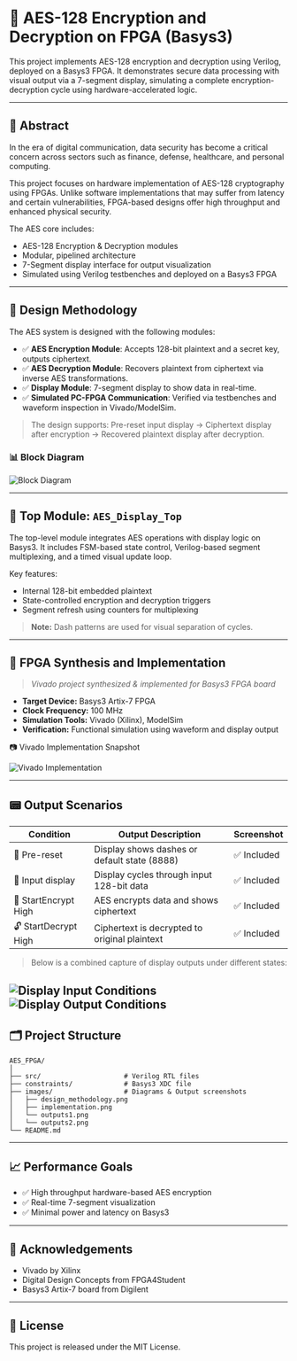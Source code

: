 
# 🔐 AES-128 Encryption and Decryption on FPGA (Basys3)

This project implements AES-128 encryption and decryption using Verilog, deployed on a Basys3 FPGA. It demonstrates secure data processing with visual output via a 7-segment display, simulating a complete encryption-decryption cycle using hardware-accelerated logic.

---

## 📌 Abstract

In the era of digital communication, data security has become a critical concern across sectors such as finance, defense, healthcare, and personal computing.

This project focuses on hardware implementation of AES-128 cryptography using FPGAs. Unlike software implementations that may suffer from latency and certain vulnerabilities, FPGA-based designs offer high throughput and enhanced physical security.

The AES core includes:

- AES-128 Encryption & Decryption modules
- Modular, pipelined architecture
- 7-Segment display interface for output visualization
- Simulated using Verilog testbenches and deployed on a Basys3 FPGA

---

## 🧠 Design Methodology

The AES system is designed with the following modules:

- ✅ **AES Encryption Module**: Accepts 128-bit plaintext and a secret key, outputs ciphertext.
- ✅ **AES Decryption Module**: Recovers plaintext from ciphertext via inverse AES transformations.
- ✅ **Display Module**: 7-segment display to show data in real-time.
- ✅ **Simulated PC-FPGA Communication**: Verified via testbenches and waveform inspection in Vivado/ModelSim.

> The design supports: Pre-reset input display → Ciphertext display after encryption → Recovered plaintext display after decryption.

### 📊 Block Diagram

![Block Diagram](./images/methodology_flow.png)

---

## 🧾 Top Module: `AES_Display_Top`

The top-level module integrates AES operations with display logic on Basys3. It includes FSM-based state control, Verilog-based segment multiplexing, and a timed visual update loop.

Key features:
- Internal 128-bit embedded plaintext
- State-controlled encryption and decryption triggers
- Segment refresh using counters for multiplexing

> **Note:** Dash patterns are used for visual separation of cycles.

---

## 🔧 FPGA Synthesis and Implementation

> *Vivado project synthesized & implemented for Basys3 FPGA board*

- **Target Device:** Basys3 Artix-7 FPGA
- **Clock Frequency:** 100 MHz
- **Simulation Tools:** Vivado (Xilinx), ModelSim
- **Verification:** Functional simulation using waveform and display output

📷 Vivado Implementation Snapshot

![Vivado Implementation](./images/implementation.png)

---

## 📟 Output Scenarios

| Condition               | Output Description                           | Screenshot |
|------------------------|-----------------------------------------------|------------|
| 🔁 Pre-reset           | Display shows dashes or default state (8888)  | ✅ Included |
| 🔁 Input display       | Display cycles through input 128-bit data     | ✅ Included |
| 🔐 StartEncrypt High   | AES encrypts data and shows ciphertext        | ✅ Included |
| 🔓 StartDecrypt High   | Ciphertext is decrypted to original plaintext | ✅ Included |

> Below is a combined capture of display outputs under different states:

![Display Input Conditions](./images/outputs1.png)
![Display Output Conditions](./images/outputs2.png)
---

## 🗂️ Project Structure

```
AES_FPGA/
│
├── src/                     # Verilog RTL files
├── constraints/             # Basys3 XDC file
├── images/                  # Diagrams & Output screenshots
│   ├── design_methodology.png
│   ├── implementation.png
│   └── outputs1.png
│   └── outputs2.png
└── README.md
```

---

## 📈 Performance Goals

- ✅ High throughput hardware-based AES encryption
- ✅ Real-time 7-segment visualization
- ✅ Minimal power and latency on Basys3

---

## 🤝 Acknowledgements

- Vivado by Xilinx
- Digital Design Concepts from FPGA4Student
- Basys3 Artix-7 board from Digilent

---

## 📌 License

This project is released under the MIT License.
